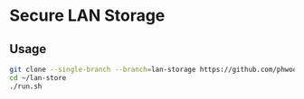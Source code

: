 Secure LAN Storage
==
## Usage
```bash
git clone --single-branch --branch=lan-storage https://github.com/phwoolcon/docker-utils.git ~/lan-store
cd ~/lan-store
./run.sh
```
